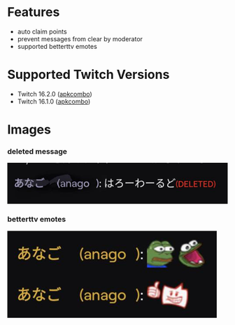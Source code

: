 # Features
- auto claim points
- prevent messages from clear by moderator
- supported betterttv emotes
# Supported Twitch Versions
- Twitch 16.2.0 ([apkcombo](https://apkcombo.com/twitch/tv.twitch.android.app/download/phone-16.2.0-apk))
- Twitch 16.1.0 ([apkcombo](https://apkcombo.com/twitch/tv.twitch.android.app/download/phone-16.1.0-apk))
# Images
### deleted message
![sc1](/img/screenshot_1.jpg)
### betterttv emotes
![sc2](/img/screenshot_2.jpg)